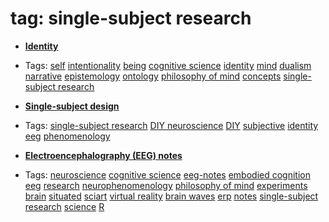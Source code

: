 
# tag: single-subject research

 * **[Identity](../content/concepts/identity.md)**

  * Tags:  <a class="tag" href="#!tags/self.md">self</a>  <a class="tag" href="#!tags/intentionality.md">intentionality</a>  <a class="tag" href="#!tags/being.md">being</a>  <a class="tag" href="#!tags/cognitive science.md">cognitive science</a>  <a class="tag" href="#!tags/identity.md">identity</a>  <a class="tag" href="#!tags/mind.md">mind</a>  <a class="tag" href="#!tags/dualism.md">dualism</a>  <a class="tag" href="#!tags/narrative.md">narrative</a>  <a class="tag" href="#!tags/epistemology.md">epistemology</a>  <a class="tag" href="#!tags/ontology.md">ontology</a>  <a class="tag" href="#!tags/philosophy of mind.md">philosophy of mind</a>  <a class="tag" href="#!tags/concepts.md">concepts</a>  <a class="tag" href="#!tags/single-subject research.md">single-subject research</a>
 * **[Single-subject design](../content/notebook/captures/notes/single-subject-design.md)**

  * Tags:  <a class="tag" href="#!tags/single-subject research.md">single-subject research</a>  <a class="tag" href="#!tags/DIY neuroscience.md">DIY neuroscience</a>  <a class="tag" href="#!tags/DIY.md">DIY</a>  <a class="tag" href="#!tags/subjective.md">subjective</a>  <a class="tag" href="#!tags/identity.md">identity</a>  <a class="tag" href="#!tags/eeg.md">eeg</a>  <a class="tag" href="#!tags/phenomenology.md">phenomenology</a>
 * **[Electroencephalography (EEG) notes](../content/notebook/captures/notes/eeg-notes.md)**

  * Tags:  <a class="tag" href="#!tags/neuroscience.md">neuroscience</a>  <a class="tag" href="#!tags/cognitive science.md">cognitive science</a>  <a class="tag" href="#!tags/eeg-notes.md">eeg-notes</a>  <a class="tag" href="#!tags/embodied cognition.md">embodied cognition</a>  <a class="tag" href="#!tags/eeg.md">eeg</a>  <a class="tag" href="#!tags/research.md">research</a>  <a class="tag" href="#!tags/neurophenomenology.md">neurophenomenology</a>  <a class="tag" href="#!tags/philosophy of mind.md">philosophy of mind</a>  <a class="tag" href="#!tags/experiments.md">experiments</a>  <a class="tag" href="#!tags/brain.md">brain</a>  <a class="tag" href="#!tags/situated.md">situated</a>  <a class="tag" href="#!tags/sciart.md">sciart</a>  <a class="tag" href="#!tags/virtual reality.md">virtual reality</a>  <a class="tag" href="#!tags/brain waves.md">brain waves</a>  <a class="tag" href="#!tags/erp.md">erp</a>  <a class="tag" href="#!tags/notes.md">notes</a>  <a class="tag" href="#!tags/single-subject research.md">single-subject research</a>  <a class="tag" href="#!tags/science.md">science</a>  <a class="tag" href="#!tags/R.md">R</a>